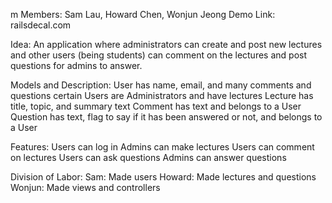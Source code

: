 m Members: Sam Lau, Howard Chen, Wonjun Jeong
Demo Link: railsdecal.com

Idea: An application where administrators can create and post new lectures and other users (being students) can comment on the lectures and post questions for admins to answer. 

Models and Description:
User
has name, email, and many comments and questions
certain Users are Administrators and have lectures
Lecture
has title, topic, and summary text
Comment
has text and belongs to a User
Question
has text, flag to say if it has been answered or not, and belongs to a User

Features:
Users can log in
Admins can make lectures
Users can comment on lectures
Users can ask questions
Admins can answer questions

Division of Labor:
Sam: Made users
Howard: Made lectures and questions
Wonjun: Made views and controllers

